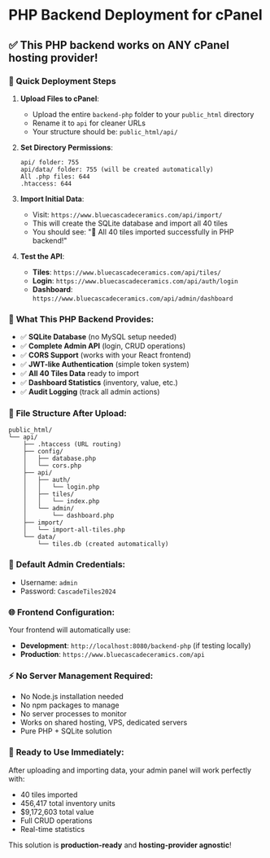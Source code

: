 # PHP Backend Deployment for cPanel

## ✅ **This PHP backend works on ANY cPanel hosting provider!**

### 🚀 Quick Deployment Steps

1. **Upload Files to cPanel**:
   - Upload the entire `backend-php` folder to your `public_html` directory
   - Rename it to `api` for cleaner URLs
   - Your structure should be: `public_html/api/`

2. **Set Directory Permissions**:
   ```
   api/ folder: 755
   api/data/ folder: 755 (will be created automatically)
   All .php files: 644
   .htaccess: 644
   ```

3. **Import Initial Data**:
   - Visit: `https://www.bluecascadeceramics.com/api/import/`
   - This will create the SQLite database and import all 40 tiles
   - You should see: "🎉 All 40 tiles imported successfully in PHP backend!"

4. **Test the API**:
   - **Tiles**: `https://www.bluecascadeceramics.com/api/tiles/`
   - **Login**: `https://www.bluecascadeceramics.com/api/auth/login`
   - **Dashboard**: `https://www.bluecascadeceramics.com/api/admin/dashboard`

### 🔧 **What This PHP Backend Provides**:

- ✅ **SQLite Database** (no MySQL setup needed)
- ✅ **Complete Admin API** (login, CRUD operations)
- ✅ **CORS Support** (works with your React frontend)  
- ✅ **JWT-like Authentication** (simple token system)
- ✅ **All 40 Tiles Data** ready to import
- ✅ **Dashboard Statistics** (inventory, value, etc.)
- ✅ **Audit Logging** (track all admin actions)

### 📁 **File Structure After Upload**:
```
public_html/
└── api/
    ├── .htaccess (URL routing)
    ├── config/
    │   ├── database.php
    │   └── cors.php  
    ├── api/
    │   ├── auth/
    │   │   └── login.php
    │   ├── tiles/
    │   │   └── index.php
    │   └── admin/
    │       └── dashboard.php
    ├── import/
    │   └── import-all-tiles.php
    └── data/
        └── tiles.db (created automatically)
```

### 🔐 **Default Admin Credentials**:
- Username: `admin`
- Password: `CascadeTiles2024`

### 🌐 **Frontend Configuration**:
Your frontend will automatically use:
- **Development**: `http://localhost:8080/backend-php` (if testing locally)
- **Production**: `https://www.bluecascadeceramics.com/api`

### ⚡ **No Server Management Required**:
- No Node.js installation needed
- No npm packages to manage  
- No server processes to monitor
- Works on shared hosting, VPS, dedicated servers
- Pure PHP + SQLite solution

### 🎯 **Ready to Use Immediately**:
After uploading and importing data, your admin panel will work perfectly with:
- 40 tiles imported
- 456,417 total inventory units
- $9,172,603 total value
- Full CRUD operations
- Real-time statistics

This solution is **production-ready** and **hosting-provider agnostic**!